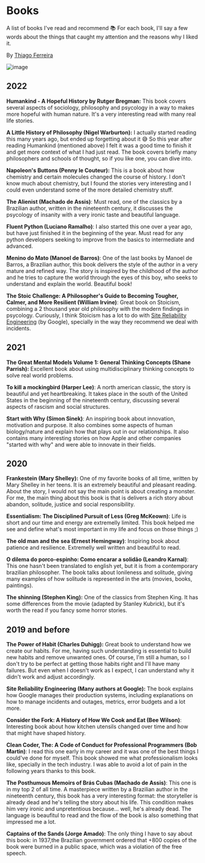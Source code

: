 # Books
A list of books I've read and recommend 📚 For each book, I'll say a few words about the things that caught my attention and the reasons why I liked it.

By [Thiago Ferreira](https://thiagoferreiraw.github.io/thiagoferreiraw/)

![image](https://media.giphy.com/media/dB6ogWRDUsMKuAWrqi/giphy-downsized.gif)

## 2022

**Humankind - A Hopeful History by Rutger Bregman:** This book covers several aspects of sociology, philosophy and psycology in a way to makes more hopeful with human nature. It's a very interesting read with many real life stories.

**A Little History of Philosophy (Nigel Warburton):** I actually started reading this many years ago, but ended up forgetting about it 😅 So this year after reading Humankind (mentioned above) I felt it was a good time to finish it and get more context of what I had just read. The book covers briefly many philosophers and schools of thought, so if you like one, you can dive into.

**Napoleon's Buttons (Penny le Couteur):** This is a book about how chemistry and certain molecules changed the course of history. I don't know much about chemistry, but I found the stories very interesting and I could even understand some of the more detailed chemistry stuff.

**The Alienist (Machado de Assis)**: Must read, one of the classics by a Brazilian author, written in the nineteenth century, it discusses the psycology of insanity with a very ironic taste and beautiful language.

**Fluent Python (Luciano Ramalho)**: I also started this one over a year ago, but have just finished it in the beginning of the year. Must read for any python developers seeking to improve from the basics to intermediate and advanced.

**Menino do Mato (Manoel de Barros)**: One of the last books by Manoel de Barros, a Brazilian author, this book delivers the style of the author in a very mature and refined way. The story is inspired by the childhood of the author and he tries to capture the world through the eyes of this boy, who seeks to understand and explain the world. Beautiful book!

**The Stoic Challenge: A Philosopher's Guide to Becoming Tougher, Calmer, and More Resilient (William Irvine)**: Great book on Stoicism, combining a 2 thousand year old philosophy with the modern findings in psycology. Curiously, I think Stoicism has a lot to do with [Site Reliability Engineering](https://sre.google/books/) (by Google), specially in the way they recommend we deal with incidents.


## 2021
**The Great Mental Models Volume 1: General Thinking Concepts (Shane Parrish):** Excellent book about using multidisciplinary thinking concepts to solve real world problems. 

**To kill a mockingbird (Harper Lee)**: A north american classic, the story is beautiful and yet heartbreaking. It takes place in the south of the United States in the beginning of the nineteenth century, discussing several aspects of rascism and social structures.

**Start with Why (Simon Sinek)**: An inspiring book about innovation, motivation and purpose. It also combines some aspects of human biology/nature and explain how that plays out in our relationships. It also contains many interesting stories on how Apple and other companies "started with why" and were able to innovate in their fields.

## 2020

**Frankestein (Mary Shelley):** One of my favorite books of all time, written by Mary Shelley in her teens. It is an extremely beautiful and pleasant reading. About the story, I would not say the main point is about creating a monster. For me, the main thing about this book is that is delivers a rich story about abandon, solitude, justice and social responsibility. 

**Essentialism: The Disciplined Pursuit of Less (Greg McKeown)**: Life is short and our time and energy are extremelly limited. This book helped me see and define what's most important in my life and focus on those things ;)

**The old man and the sea (Ernest Hemingway)**: Inspiring book about patience and resilience. Extremelly well written and beautiful to read.

**O dilema do porco-espinho: Como encarar a solidão (Leandro Karnal)**: This one hasn't been translated to english yet, but it is from a contemporary brazilian philosopher. The book talks about lonileness and solitude, giving many examples of how solitude is represented in the arts (movies, books, paintings).

**The shinning (Stephen King):** One of the classics from Stephen King. It has some differences from the movie (adapted by Stanley Kubrick), but it's worth the read if you fancy some horror stories.


## 2019 and before

**The Power of Habit (Charles Duhigg):** Great book to understand how we create our habits. For me, having such understanding is essential to build new habits and remove unwanted ones. Of course, I'm still a human, so I don't try to be perfect at getting those habits right and I'll have many failures. But even when I doesn't work as I expect, I can understand why it didn't work and adjust accordingly.

**Site Reliability Engineering (Many authors at Google):** The book explains how Google manages their production systems, including explanations on how to manage incidents and outages, metrics, error budgets and a lot more. 

**Consider the Fork: A History of How We Cook and Eat (Bee Wilson)**: Interesting book about how kitchen utensils changed over time and how that might have shaped history.

**Clean Coder, The: A Code of Conduct for Professional Programmers (Bob Martin)**: I read this one early in my career and it was one of the best things I could've done for myself. This book showed me what professionalism looks like, specially in the tech industry. I was able to avoid a lot of pain in the following years thanks to this book.

**The Posthumous Memoirs of Brás Cubas (Machado de Assis)**: This one is in my top 2 of all time. A masterpiece written by a Brazilian author in the nineteenth century, this book has a very interesting format: the storyteller is already dead and he's telling the story about his life. This condition makes him very ironic and unpretentious because... well, he's already dead. The language is beaufitul to read and the flow of the book is also something that impressed me a lot.

**Captains of the Sands (Jorge Amado)**: The only thing I have to say about this book: in 1937,the Brazilian government ordered that +800 copies of the book were burned in a public space, which was a violation of the free speech.

